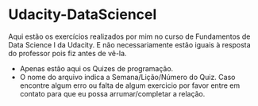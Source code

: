 # Udacity-DataScienceI
Aqui estão os exercícios realizados por mim no curso de Fundamentos de Data Science I da Udacity. E não necessariamente estão iguais à resposta do professor pois fiz antes de vê-la. 
 - Apenas estão aqui os Quizes de programação.
 - O nome do arquivo indica a Semana/Lição/Número do Quiz.
Caso encontre algum erro ou falta de algum exercicio por favor entre em contato para que eu possa arrumar/completar a relação.
